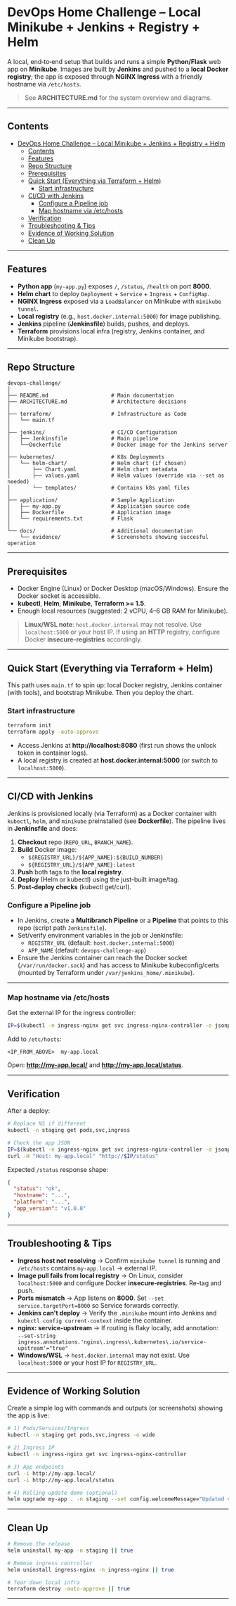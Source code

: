 # DevOps Home Challenge – Local Minikube + Jenkins + Registry + Helm

A local, end‑to‑end setup that builds and runs a simple **Python/Flask** web app on **Minikube**. 
Images are built by **Jenkins** and pushed to a **local Docker registry**; the app is exposed through **NGINX Ingress** with a friendly hostname via `/etc/hosts`.

> See **ARCHITECTURE.md** for the system overview and diagrams.

---

## Contents
- [DevOps Home Challenge – Local Minikube + Jenkins + Registry + Helm](#devops-home-challenge--local-minikube--jenkins--registry--helm)
  - [Contents](#contents)
  - [Features](#features)
  - [Repo Structure](#repo-structure)
  - [Prerequisites](#prerequisites)
  - [Quick Start (Everything via Terraform + Helm)](#quick-start-everything-via-terraform--helm)
    - [Start infrastructure](#start-infrastructure)
  - [CI/CD with Jenkins](#cicd-with-jenkins)
    - [Configure a Pipeline job](#configure-a-pipeline-job)
    - [Map hostname via /etc/hosts](#map-hostname-via-etchosts)
  - [Verification](#verification)
  - [Troubleshooting \& Tips](#troubleshooting--tips)
  - [Evidence of Working Solution](#evidence-of-working-solution)
  - [Clean Up](#clean-up)

---

## Features
- **Python app** (`my-app.py`) exposes `/`, `/status`, `/health` on port **8000**.
- **Helm chart** to deploy `Deployment` + `Service` + `Ingress` + `ConfigMap`.
- **NGINX Ingress** exposed via a `LoadBalancer` on Minikube with `minikube tunnel`.
- **Local registry** (e.g., `host.docker.internal:5000`) for image publishing.
- **Jenkins** pipeline (**Jenkinsfile**) builds, pushes, and deploys.
- **Terraform** provisions local infra (registry, Jenkins container, and Minikube bootstrap).

---

## Repo Structure
```
devops-challenge/
│
├── README.md                    # Main documentation
├── ARCHITECTURE.md              # Architecture decisions
│
├── terraform/                   # Infrastructure as Code
│   └── main.tf
│
├── jenkins/                     # CI/CD Configuration
│   ├── Jenkinsfile              # Main pipeline
│   └──Dockerfile                # Docker image for the Jenkins server
│
├── kubernetes/                  # K8s Deployments
│   └── helm-chart/              # Helm chart (if chosen)
│       ├── Chart.yaml           # Helm chart metadata
│       ├── values.yaml          # Helm values (override via --set as needed)
│       └── templates/           # Contains k8s yaml files
│
├── application/                 # Sample Application
│   ├── my-app.py                # Application source code
│   ├── Dockerfile               # Application image
│   └── requirements.txt         # Flask
│
└── docs/                        # Additional documentation
    └── evidence/                # Screenshots showing succesful operation
```

---

## Prerequisites
- Docker Engine (Linux) or Docker Desktop (macOS/Windows). Ensure the Docker socket is accessible.
- **kubectl**, **Helm**, **Minikube**, **Terraform >= 1.5**.
- Enough local resources (suggested: 2 vCPU, 4–6 GB RAM for Minikube).

> **Linux/WSL note**: `host.docker.internal` may not resolve. Use `localhost:5000` or your host IP. If using an **HTTP** registry, configure Docker **insecure-registries** accordingly.

---

## Quick Start (Everything via Terraform + Helm)

This path uses `main.tf` to spin up: local Docker registry, Jenkins container (with tools), and bootstrap Minikube. Then you deploy the chart.

### Start infrastructure
```bash
terraform init
terraform apply -auto-approve
```

- Access Jenkins at **http://localhost:8080** (first run shows the unlock token in container logs).
- A local registry is created at **host.docker.internal:5000** (or switch to `localhost:5000`).


---

## CI/CD with Jenkins

Jenkins is provisioned locally (via Terraform) as a Docker container with `kubectl`, `helm`, and `minikube` preinstalled (see **Dockerfile**). The pipeline lives in **Jenkinsfile** and does:

1. **Checkout** repo (`REPO_URL`, `BRANCH_NAME`).
2. **Build** Docker image:  
   - `${REGISTRY_URL}/${APP_NAME}:${BUILD_NUMBER}`  
   - `${REGISTRY_URL}/${APP_NAME}:latest`
3. **Push** both tags to the **local registry**.
4. **Deploy** (Helm or kubectl) using the just-built image/tag.
5. **Post‑deploy checks** (kubectl get/curl).

### Configure a Pipeline job
- In Jenkins, create a **Multibranch Pipeline** or a **Pipeline** that points to this repo (script path `Jenkinsfile`).
- Set/verify environment variables in the job or Jenkinsfile:
  - `REGISTRY_URL` (default: `host.docker.internal:5000`)
  - `APP_NAME` (default: `devops-challenge-app`)
- Ensure the Jenkins container can reach the Docker socket (`/var/run/docker.sock`) and has access to Minikube kubeconfig/certs (mounted by Terraform under `/var/jenkins_home/.minikube`).


---

### Map hostname via /etc/hosts
Get the external IP for the ingress controller:
```bash
IP=$(kubectl -n ingress-nginx get svc ingress-nginx-controller -o jsonpath='{.status.loadBalancer.ingress[0].ip}'); echo $IP
```

Add to `/etc/hosts`:
```
<IP_FROM_ABOVE>  my-app.local
```

Open: **http://my-app.local/** and **http://my-app.local/status**.

---

## Verification

After a deploy:
```bash
# Replace NS if different
kubectl -n staging get pods,svc,ingress

# Check the app JSON
IP=$(kubectl -n ingress-nginx get svc ingress-nginx-controller -o jsonpath='{.status.loadBalancer.ingress[0].ip}')
curl -H "Host: my-app.local" "http://$IP/status"
```

Expected `/status` response shape:
```json
{
  "status": "ok",
  "hostname": "...",
  "platform": "...",
  "app_version": "v1.0.0"
}
```

---

## Troubleshooting & Tips

- **Ingress host not resolving** → Confirm `minikube tunnel` is running and `/etc/hosts` contains `my-app.local` → external IP.
- **Image pull fails from local registry** → On Linux, consider `localhost:5000` and configure Docker **insecure-registries**. Re-tag and push.
- **Ports mismatch** → App listens on **8000**. Set `--set service.targetPort=8000` so Service forwards correctly.
- **Jenkins can’t deploy** → Verify the `.minikube` mount into Jenkins and `kubectl config current-context` inside the container.
- **nginx: service-upstream** → If routing is flaky locally, add annotation:  
  `--set-string ingress.annotations.'nginx\.ingress\.kubernetes\.io/service-upstream'="true"`
- **Windows/WSL** → `host.docker.internal` may not exist. Use `localhost:5000` or your host IP for `REGISTRY_URL`.

---

## Evidence of Working Solution

Create a simple log with commands and outputs (or screenshots) showing the app is live:

```bash
# 1) Pods/Services/Ingress
kubectl -n staging get pods,svc,ingress -o wide

# 2) Ingress IP
kubectl -n ingress-nginx get svc ingress-nginx-controller

# 3) App endpoints
curl -i http://my-app.local/
curl -i http://my-app.local/status

# 4) Rolling update demo (optional)
helm upgrade my-app . -n staging --set config.welcomeMessage="Updated via Helm"
```

---

## Clean Up
```bash
# Remove the release
helm uninstall my-app -n staging || true

# Remove ingress controller
helm uninstall ingress-nginx -n ingress-nginx || true

# Tear down local infra
terraform destroy -auto-approve || true
```

---

